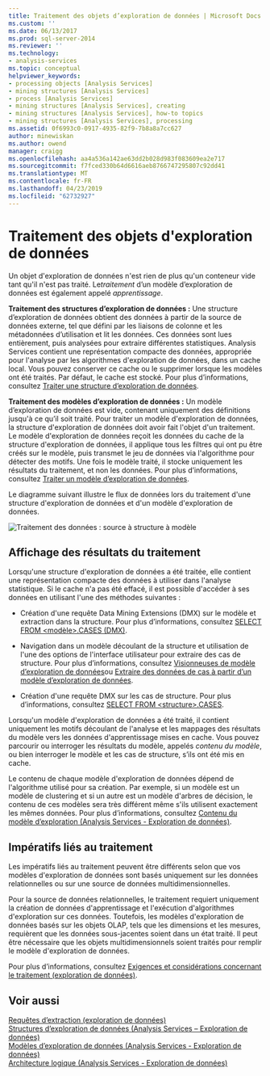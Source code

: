 ```yaml
---
title: Traitement des objets d’exploration de données | Microsoft Docs
ms.custom: ''
ms.date: 06/13/2017
ms.prod: sql-server-2014
ms.reviewer: ''
ms.technology:
- analysis-services
ms.topic: conceptual
helpviewer_keywords:
- processing objects [Analysis Services]
- mining structures [Analysis Services]
- process [Analysis Services]
- mining structures [Analysis Services], creating
- mining structures [Analysis Services], how-to topics
- mining structures [Analysis Services], processing
ms.assetid: 0f6993c0-0917-4935-82f9-7b8a8a7cc627
author: minewiskan
ms.author: owend
manager: craigg
ms.openlocfilehash: aa4a536a142ae63dd2b028d983f083609ea2e717
ms.sourcegitcommit: f7fced330b64d6616aeb8766747295807c92dd41
ms.translationtype: MT
ms.contentlocale: fr-FR
ms.lasthandoff: 04/23/2019
ms.locfileid: "62732927"
---
```

# <a name="processing-data-mining-objects"></a>Traitement des objets d'exploration de données
  Un objet d'exploration de données n'est rien de plus qu'un conteneur vide tant qu'il n'est pas traité. Le*traitement* d’un modèle d’exploration de données est également appelé *apprentissage*.  
  
 **Traitement des structures d’exploration de données :** Une structure d’exploration de données obtient des données à partir de la source de données externe, tel que défini par les liaisons de colonne et les métadonnées d’utilisation et lit les données. Ces données sont lues entièrement, puis analysées pour extraire différentes statistiques. Analysis Services contient une représentation compacte des données, appropriée pour l'analyse par les algorithmes d'exploration de données, dans un cache local. Vous pouvez conserver ce cache ou le supprimer lorsque les modèles ont été traités. Par défaut, le cache est stocké. Pour plus d’informations, consultez [Traiter une structure d’exploration de données](process-a-mining-structure.md).  
  
 **Traitement des modèles d’exploration de données :** Un modèle d’exploration de données est vide, contenant uniquement des définitions jusqu'à ce qu’il soit traité. Pour traiter un modèle d'exploration de données, la structure d'exploration de données doit avoir fait l'objet d'un traitement. Le modèle d'exploration de données reçoit les données du cache de la structure d'exploration de données, il applique tous les filtres qui ont pu être créés sur le modèle, puis transmet le jeu de données via l'algorithme pour détecter des motifs. Une fois le modèle traité, il stocke uniquement les résultats du traitement, et non les données. Pour plus d’informations, consultez [Traiter un modèle d’exploration de données](process-a-mining-model.md).  
  
 Le diagramme suivant illustre le flux de données lors du traitement d'une structure d'exploration de données et d'un modèle d'exploration de données.  
  
 ![Traitement des données : source à structure à modèle](../media/dmcon-modelarch.gif "traitement des données : source à structure à modèle")  
  
## <a name="viewing-the-results-of-processing"></a>Affichage des résultats du traitement  
 Lorsqu'une structure d'exploration de données a été traitée, elle contient une représentation compacte des données à utiliser dans l'analyse statistique. Si le cache n'a pas été effacé, il est possible d'accéder à ses données en utilisant l'une des méthodes suivantes :  
  
-   Création d'une requête Data Mining Extensions (DMX) sur le modèle et extraction dans la structure. Pour plus d’informations, consultez [SELECT FROM &#60;modèle&#62;.CASES &#40;DMX&#41;](/sql/dmx/select-from-model-content-dmx).  
  
-   Navigation dans un modèle découlant de la structure et utilisation de l'une des options de l'interface utilisateur pour extraire des cas de structure. Pour plus d’informations, consultez [Visionneuses de modèle d’exploration de données](data-mining-model-viewers.md)ou [Extraire des données de cas à partir d’un modèle d’exploration de données](drill-through-to-case-data-from-a-mining-model.md).  
  
-   Création d'une requête DMX sur les cas de structure. Pour plus d’informations, consultez [SELECT FROM &#60;structure&#62;.CASES](/sql/dmx/select-from-structure-cases).  
  
 Lorsqu'un modèle d'exploration de données a été traité, il contient uniquement les motifs découlant de l'analyse et les mappages des résultats du modèle vers les données d'apprentissage mises en cache. Vous pouvez parcourir ou interroger les résultats du modèle, appelés *contenu du modèle*, ou bien interroger le modèle et les cas de structure, s’ils ont été mis en cache.  
  
 Le contenu de chaque modèle d'exploration de données dépend de l'algorithme utilisé pour sa création. Par exemple, si un modèle est un modèle de clustering et si un autre est un modèle d'arbres de décision, le contenu de ces modèles sera très différent même s'ils utilisent exactement les mêmes données. Pour plus d’informations, consultez [Contenu du modèle d’exploration &#40;Analysis Services - Exploration de données&#41;](mining-model-content-analysis-services-data-mining.md).  
  
## <a name="processing-requirements"></a>Impératifs liés au traitement  
 Les impératifs liés au traitement peuvent être différents selon que vos modèles d'exploration de données sont basés uniquement sur les données relationnelles ou sur une source de données multidimensionnelles.  
  
 Pour la source de données relationnelles, le traitement requiert uniquement la création de données d'apprentissage et l'exécution d'algorithmes d'exploration sur ces données. Toutefois, les modèles d'exploration de données basés sur les objets OLAP, tels que les dimensions et les mesures, requièrent que les données sous-jacentes soient dans un état traité. Il peut être nécessaire que les objets multidimensionnels soient traités pour remplir le modèle d'exploration de données.  
  
 Pour plus d’informations, consultez [Exigences et considérations concernant le traitement &#40;exploration de données&#41;](processing-requirements-and-considerations-data-mining.md).  
  
## <a name="see-also"></a>Voir aussi  
 [Requêtes d’extraction &#40;exploration de données&#41;](drillthrough-queries-data-mining.md)   
 [Structures d’exploration de données &#40;Analysis Services – Exploration de données&#41;](mining-structures-analysis-services-data-mining.md)   
 [Modèles d’exploration de données &#40;Analysis Services - Exploration de données&#41;](mining-models-analysis-services-data-mining.md)   
 [Architecture logique &#40;Analysis Services - Exploration de données&#41;](logical-architecture-analysis-services-data-mining.md)  
  
  
